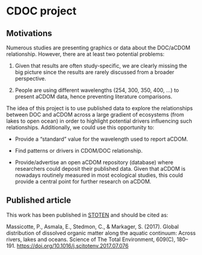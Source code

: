 CDOC project
================

Motivations
-----------

Numerous studies are presenting graphics or data about the DOC/aCDOM relationship. However, there are at least two potential problems:

1.  Given that results are often study-specific, we are clearly missing the big picture since the results are rarely discussed from a broader perspective.

2.  People are using different wavelengths (254, 300, 350, 400, …) to present aCDOM data, hence preventing literature comparisons.

The idea of this project is to use published data to explore the relationships between DOC and aCDOM across a large gradient of ecosystems (from lakes to open ocean) in order to highlight potential drivers influencing such relationships. Additionally, we could use this opportunity to:

-   Provide a “standard” value for the wavelength used to report aCDOM.

-   Find patterns or drivers in CDOM/DOC relationship.

-   Provide/advertise an open aCDOM repository (database) where researchers could deposit their published data. Given that aCDOM is nowadays routinely measured in most ecological studies, this could provide a central point for further research on aCDOM.

Published article
-----------------

This work has been published in [STOTEN](https://www.journals.elsevier.com/science-of-the-total-environment/) and should be cited as:

Massicotte, P., Asmala, E., Stedmon, C., & Markager, S. (2017). Global distribution of dissolved organic matter along the aquatic continuum: Across rivers, lakes and oceans. Science of The Total Environment, 609(C), 180–191. <https://doi.org/10.1016/j.scitotenv.2017.07.076>

